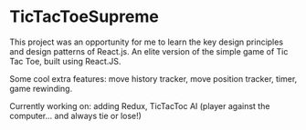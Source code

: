# TicTacToeSupreme
This project was an opportunity for me to learn the key design principles and design patterns of React.js.
An elite version of the simple game of Tic Tac Toe, built using React.JS.

Some cool extra features: move history tracker, move position tracker, timer, game rewinding.

Currently working on: adding Redux, TicTacToc AI (player against the computer... and always tie or lose!)
